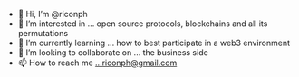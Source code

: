 - 👋 Hi, I’m @riconph
- 👀 I’m interested in ... open source protocols, blockchains and all its permutations
- 🌱 I’m currently learning ... how to best participate in a web3 environment 
- 💞️ I’m looking to collaborate on ... the business side
- 📫 How to reach me ...riconph@gmail.com

<!---
riconph/riconph is a ✨ special ✨ repository because its `README.md` (this file) appears on your GitHub profile.
You can click the Preview link to take a look at your changes.
--->

